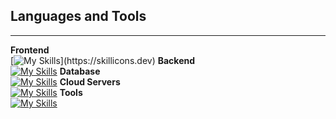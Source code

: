 ## Languages and Tools
---
**Frontend**  
[![My Skills](https://skillicons.dev/icons?i=js,react,nextjs,tailwind,)](https://skillicons.dev)
**Backend**  
[![My Skills](https://skillicons.dev/icons?i=nodejs)](https://skillicons.dev)
**Database**  
[![My Skills](https://skillicons.dev/icons?i=supabase)](https://skillicons.dev)
**Cloud Servers**  
[![My Skills](https://skillicons.dev/icons?i=gcp)](https://skillicons.dev)
**Tools**  
[![My Skills](https://skillicons.dev/icons?i=notion,figma,vscode,npm,postman,webflow)](https://skillicons.dev)
